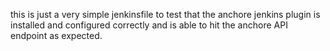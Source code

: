 this is just a very simple jenkinsfile to test that the anchore jenkins plugin is installed and configured correctly and is able to hit the anchore API endpoint as expected.
